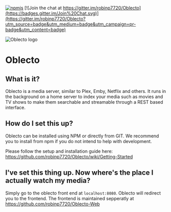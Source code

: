 [![npmjs](https://img.shields.io/npm/dw/oblecto.svg)](https://www.npmjs.com/package/oblecto)
[![Join the chat at https://gitter.im/robinp7720/Oblecto](https://badges.gitter.im/Join%20Chat.svg)](https://gitter.im/robinp7720/Oblecto?utm_source=badge&utm_medium=badge&utm_campaign=pr-badge&utm_content=badge)

![Oblecto logo](https://github.com/robinp7720/Oblecto/blob/master/images/logotype.png?raw=true)
# Oblecto
## What is it?
Oblecto is a media server, similar to Plex, Emby, Netflix and others. It runs in the background on a home server to index your media such as movies and TV shows to make them searchable and streamable through a REST based interface.

## How do I set this up?
Oblecto can be installed using NPM or directly from GIT. We recommend you to install from npm if you do not intend to help with development.

Please follow the setup and installation guide here: https://github.com/robinp7720/Oblecto/wiki/Getting-Started

## I've set this thing up. Now where's the place I actually watch my media?
Simply go to the oblecto front end at ```localhost:8080```. Oblecto will redirect you to the frontend. The frontend is maintained sepperatly at https://github.com/robinp7720/Oblecto-Web
